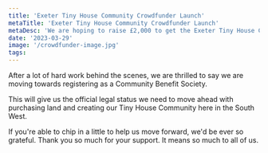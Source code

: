 ```yaml
---
title: 'Exeter Tiny House Community Crowdfunder Launch'
metaTitle: 'Exeter Tiny House Community Crowdfunder Launch'
metaDesc: 'We are hoping to raise £2,000 to get the Exeter Tiny House Community project kick-started. Funds are needed to enable us to create a Community Benefit Society then move forward towards identifying and purchasing land.'
date: '2023-03-29'
image: '/crowdfunder-image.jpg'
tags:
---
```


After a lot of hard work behind the scenes, we are thrilled to say we are moving towards registering as a Community Benefit Society. 

This will give us the official legal status we need to move ahead with purchasing land and creating our Tiny House Community here in the South West. 

If you're able to chip in a little to help us move forward, we'd be ever so grateful. Thank you so much for your support. It means so much to all of us.  